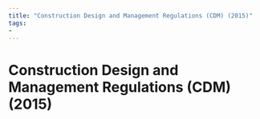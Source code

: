 ```yaml
---
title: "Construction Design and Management Regulations (CDM) (2015)"
tags: 
- 
---
```

# Construction Design and Management Regulations (CDM) (2015)










